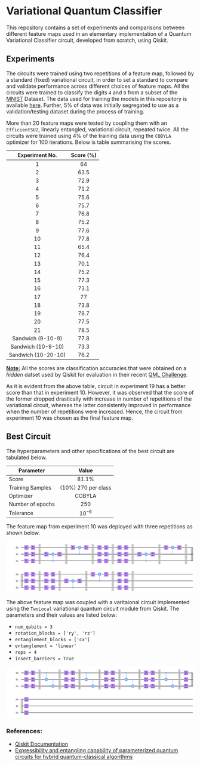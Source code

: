 # Variational Quantum Classifier

This repository contains a set of experiments and comparisons between different feature maps used in an elementary implementation of a Quantum Variational Classifier circuit, developed from scratch, using Qiskit.

## Experiments

The circuits were trained using two repetitions of a feature map, followed by a standard (fixed) variational circuit, in order to set a standard to compare and validate performance across different choices of feature maps. All the circuits were trained to classify the digits `4` and `9` from a subset of the [MNIST](http://yann.lecun.com/exdb/mnist/) Dataset. The data used for training the models in this repository is available [here](https://gitlab.com/GlazeDonuts/vqc-datasets/-/blob/master/datasets/dataset_4_9.csv). Further, 5% of data was initially segregated to use as a validation/testing dataset during the process of training.

More than 20 feature maps were tested by coupling them with an `EfficientSU2`, linearly entangled, variational circuit, repeated twice. All the circuits were trained using 4% of the training data using the `COBYLA` optimizer for 100 iterations. Below is table summarising the scores.


|   Experiment No.    | Score (%)|
|:-------------------:|:--------:|
|          1          |    64    |
|          2          |   63.5   |
|          3          |   72.9   |
|          4          |   71.2   |
|          5          |   75.6   |
|          6          |   75.7   |
|          7          |   76.8   |
|          8          |   75.2   |
|          9          |   77.6   |
|         10          |   77.8   |
|         11          |   65.4   |
|         12          |   76.4   |
|         13          |   70.1   |
|         14          |   75.2   |
|         15          |   77.3   |
|         16          |   73.1   |
|         17          |    77    |
|         18          |   73.8   |
|         19          |   78.7   |
|         20          |   77.5   |
|         21          |   78.5   |
|  Sandwich (9-10-9)  |   77.8   |
| Sandwich (10-9-10)  |   73.3   |
| Sandwich (10-20-10) |   76.2   |

**<u>Note:</u>** All the scores are classification accuracies that were obtained on a *hidden* datset used by Qiskit for evaluation in their recent [QML Challenge](https://medium.com/qiskit/introducing-the-qiskit-india-challenge-a-taste-of-quantum-machine-learning-for-qiskitters-in-india-4780ddbb03ab).

As it is evident from the above table, circuit in experiment 19 has a better score than that in experiment 10. However, it was observed that the score of the former dropped drastically with increase in number of repetitions of the variational circuit, whereas the latter consistently improved in performance when the number of repetitions were increased. Hence, the circuit from experiment 10 was chosen as the final feature map.

## Best Circuit
The hyperparameters and other specifications of the best circuit are tabulated below.

| Parameter        | Value               |
| ---------------- | :-----------------: |
| Score            | 81.1%               |
| Training Samples | (10%) 270 per class |
| Optimizer        | COBYLA              |
| Number of epochs | 250                 |
| Tolerance        | $10^{-6}$           |

The feature map from experiment 10 was deployed with three repetitions as shown below.
<p align="center">
<img src="https://github.com/GlazeDonuts/Variational-Quantum-Classifier/blob/master/resources/final_fmap.jpg?raw=True"/>
</p>

The above feature map was coupled with a varitaional circuit implemented using the `TwoLocal` variational quantum circuit module from Qiskit. The parameters and their values are listed below:
* `num_qubits = 3`
* `rotation_blocks = ['ry', 'rz']`
* `entanglement_blocks = ['cx']`
* `entanglement = 'linear'`
* `reps = 4`
* `insert_barriers = True`
<p align="center">
<img src="https://github.com/GlazeDonuts/Variational-Quantum-Classifier/blob/master/resources/final_var_circ.jpg?raw=True"/>
</p>

### References:
* [Qiskit Documentation](https://qiskit.org/documentation/index.html)
* [Expressibility and entangling capability of parameterized quantum circuits for hybrid quantum-classical algorithms](https://arxiv.org/abs/1905.10876)
